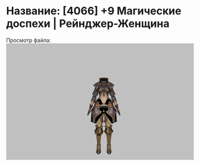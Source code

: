 # Название: [4066] +9 Магические доспехи | Рейнджер-Женщина

Просмотр файла:
![p030002.png](p030002.png)